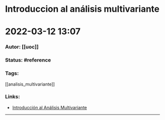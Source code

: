 # Introduccion al análisis multivariante
# 2022-03-12 13:07
### Autor: [[uoc]]
### Status: #reference
### Tags: 
[[analisis_multivariante]]
### Links:
* [Introducción al Análisis Multivariante](materials.campus.uoc.edu/daisy/Materials/PID_00263801/pdf/PID_00263801.pdf)
---



